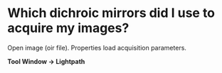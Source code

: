 # Which dichroic mirrors did I use to acquire my images?

Open image (oir file).
Properties load acquisition parameters.

**Tool Window -> Lightpath**

